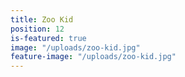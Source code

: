 ```yaml
---
title: Zoo Kid
position: 12
is-featured: true
image: "/uploads/zoo-kid.jpg"
feature-image: "/uploads/zoo-kid.jpg"
---
```


